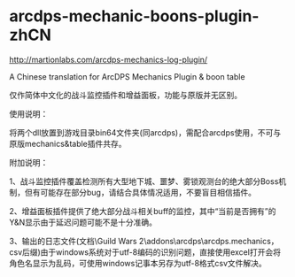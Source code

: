# arcdps-mechanic-boons-plugin-zhCN

http://martionlabs.com/arcdps-mechanics-log-plugin/ 

A Chinese translation for ArcDPS Mechanics Plugin & boon table

仅作简体中文化的战斗监控插件和增益面板，功能与原版并无区别。

使用说明：

将两个dll放置到游戏目录bin64文件夹(同arcdps)，需配合arcdps使用，不可与原版mechanics&table插件共存。

附加说明：

1、战斗监控插件覆盖检测所有大型地下城、噩梦、雾锁观测台的绝大部分Boss机制，但有可能存在部分bug，请结合具体情况适用，不要盲目相信插件。

2、增益面板插件提供了绝大部分战斗相关buff的监控，其中“当前是否拥有”的Y&N显示由于延迟问题可能不是十分准确。

3、输出的日志文件(文档\Guild Wars 2\addons\arcdps\arcdps.mechanics，csv后缀)由于windows系统对于utf-8编码的识别问题，直接使用excel打开会将角色名显示为乱码，可使用windows记事本另存为utf-8格式csv文件解决。
